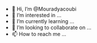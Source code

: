 - 👋 Hi, I’m @Mouradyacoubi
- 👀 I’m interested in ...
- 🌱 I’m currently learning ...
- 💞️ I’m looking to collaborate on ...
- 📫 How to reach me ...

<!---
Mouradyacoubi/Mouradyacoubi is a ✨ special ✨ repository because its `README.md` (this file) appears on your GitHub profile.
You can click the Preview link to take a look at your changes.
--->
